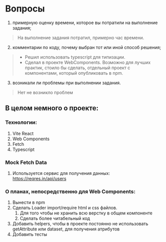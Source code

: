 # Вопросы
1. примерную оценку времени, которое вы потратили на выполнение задания;
> На выполнение задания потратил, примерно час времени.
2. комментарии по коду, почему выбран тот или иной способ решения;
> - Решил использовать typescript для типизации.
> - Сделал в проекте WebComponents. Возможно для лучших практик, стоило бы сделать, отдельный проект с компонентами, который опубликовать в npm.
3. возникали ли проблемы при выполнении задания.
> Нет не возникло проблем

## В целом немного о проекте:
### Технологии: 
1. Vite React
2. Web Components
3. Fetch
4. Typescript 

### Mock Fetch Data 
1. Используется сервис для получения данных: https://reqres.in/api/users

### О планах, непосредственно для Web Components:
1. Вынести в npm 
2. Сделать Loader import/require html и css файлов.
   1. Для того чтобы не хранить всю верстку в общем компоненте
   2. Сделать более читабельный код
3. Добавить helpers, чтобы в проекте постоянно не использовать getAttribute или dataset, для получения атрибутов
4. Добавить тесты
 


